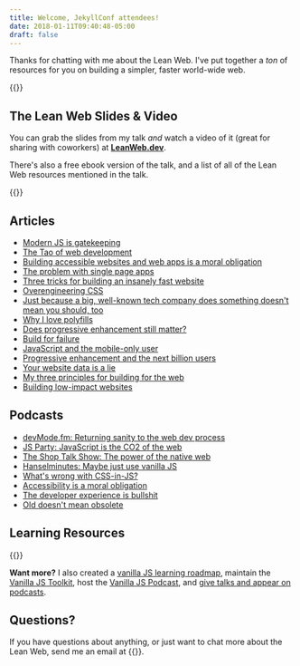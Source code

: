 ```yaml
---
title: Welcome, JekyllConf attendees!
date: 2018-01-11T09:40:48-05:00
draft: false
---
```


Thanks for chatting with me about the Lean Web. I've put together a *ton* of resources for you on building a simpler, faster world-wide web.

{{<cta for="events">}}


## The Lean Web Slides & Video

You can grab the slides from my talk *and* watch a video of it (great for sharing with coworkers) at **[LeanWeb.dev](https://leanweb.dev/)**.

There's also a free ebook version of the talk, and a list of all of the Lean Web resources mentioned in the talk.


{{<mailchimp intro="true">}}


## Articles

- [Modern JS is gatekeeping](/modern-js-is-gatekeeping/)
- [The Tao of web development](/the-tao-of-web-development/)
- [Building accessible websites and web apps is a moral obligation](/building-accessible-websites-and-apps-is-a-moral-obligation/)
- [The problem with single page apps](/the-problem-with-single-page-apps/)
- [Three tricks for building an insanely fast website](/three-tricks-for-building-an-insanely-fast-website/)
- [Overengineering CSS](/overengineering-css/)
- [Just because a big, well-known tech company does something doesn't mean you should, too](/just-because-a-big-well-known-tech-company-does-something-doesnt-mean-you-should-too/)
- [Why I love polyfills](/why-i-love-polyfills/)
- [Does progressive enhancement still matter?](/does-progressive-enhancement-still-matter/)
- [Build for failure](/build-for-failure/)
- [JavaScript and the mobile-only user](/javascript-and-the-mobile-only-user/)
- [Progressive enhancement and the next billion users](/progressive-enhancement-and-the-next-billion-web-users/)
- [Your website data is a lie](/your-website-data-is-a-lie/)
- [My three principles for building for the web](/my-three-principles-for-web-design-and-development/)
- [Building low-impact websites](/building-low-impact-websites/)


## Podcasts

- [devMode.fm: Returning sanity to the web dev process](https://devmode.fm/episodes/returning-sanity-to-the-webdev-process?mc_cid=d0351d5f34&mc_eid=7dddaa071c)
- [JS Party: JavaScript is the CO2 of the web](https://changelog.com/jsparty/80)
- [The Shop Talk Show: The power of the native web](https://shoptalkshow.com/episodes/274-vanilla-js-chris-ferdinandi/)
- [Hanselminutes: Maybe just use vanilla JS](https://hanselminutes.com/598/maybe-just-use-vanilla-javascript-with-chris-ferdinandi)
- [What's wrong with CSS-in-JS?](https://vanillajspodcast.com/whats-wrong-with-css-in-js/)
- [Accessibility is a moral obligation](https://vanillajspodcast.com/accessibility-is-a-moral-obligation/)
- [The developer experience is bullshit](https://vanillajspodcast.com/the-developer-experience-is-bullshit/)
- [Old doesn't mean obsolete](https://vanillajspodcast.com/old-doesnt-mean-obsolete/)


## Learning Resources

{{<cta for="products">}}

**Want more?** I also created a [vanilla JS learning roadmap](https://learnvanillajs.com), maintain the [Vanilla JS Toolkit](https://vanillajstoolkit.com), host the [Vanilla JS Podcast](https://vanillajspodcast.com), and [give talks and appear on podcasts](/talks).


## Questions?

If you have questions about anything, or just want to chat more about the Lean Web, send me an email at {{<email>}}.